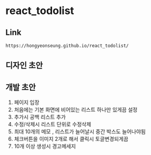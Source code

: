 # react_todolist
## Link
```sh
https://hongyeonseung.github.io/react_todolist/
```
## 디자인 초안

## 개발 초안
1. 페이지 입장 
2. 처음에는 기본 화면에 비어있는 리스트 하나만 있게끔 설정
3. 추가시 공백 리스트 추가 
4. 수정/삭제시 리스트 단위로 수정삭제
5. 최대 10개의 메모 , 리스트가 늘어날시 중간 박스도 늘어나야됨
6. 체크버튼을 이미지 2개로 해서 클릭시 토글변경되게끔 
7. 10개 이상 생성시 경고메세지

